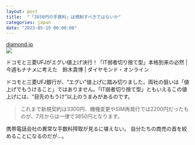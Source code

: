 ```yaml
---
layout: post
title:  "「3850円の手数料」は規制すべきではないか"
categories: japan
date: "2023-05-19 00:00:00"
---
```



<div class="card">
  <a href="https://diamond.jp/articles/-/322757?page=5"></a>
  <div class="card__header">
    <a href="https://diamond.jp/articles/-/322757?page=5">diamond.jp</a>
  </div>
  <div class="card__image">
    <img src="https://dol.ismcdn.jp/mwimgs/5/f/-/img_5f2d9f1f49f149b039b55d46901422fa268782.jpg">
  </div>
  <div class="card__title">
    <p>ドコモと三菱UFJがエグい値上げ決行！「IT弱者切り捨て型」本格到来の必然 | 今週もナナメに考えた　鈴木貴博 | ダイヤモンド・オンライン</p>
  </div>
  <div class="card__description">
    <p>ドコモと三菱UFJ銀行が、“エグい”値上げに踏み切りました。両社の狙いは「値上げでもうけること」ではありません。「IT弱者切り捨て型」ともいえるこの値上げには、“目先のもうけ”以上のうまみがあるのです。</p>
  </div>
</div>


> これまで新規契約は3300円、機種変更やSIM再発行では2200円だったものが、7月からは一律で3850円となります。

携帯電話会社の異常な手数料搾取が見るに堪えない。
自分たちの商売の首を絞めることになるのだが...。


